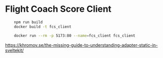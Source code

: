# Flight Coach Score Client

```bash
    npm run build
    docker build -t fcs_client

    docker run --rm -p 5173:80 --name=fcs_client fcs_client
```

https://khromov.se/the-missing-guide-to-understanding-adapter-static-in-sveltekit/